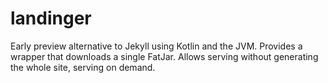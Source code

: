 # landinger

Early preview alternative to Jekyll using Kotlin and the JVM.
Provides a wrapper that downloads a single FatJar.
Allows serving without generating the whole site, serving on demand.
